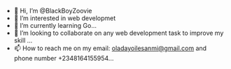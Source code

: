 - 👋 Hi, I’m @BlackBoyZoovie
- 👀 I’m interested in web developmet
- 🌱 I’m currently learning Go...
- 💞️ I’m looking to collaborate on any web development task to improve my skill ...
- 📫 How to reach me on my email: oladayoilesanmi@gmail.com and phone number +2348164155954...

<!---
BlackBoyZoovie/BlackBoyZoovie is a ✨ special ✨ repository because its `README.md` (this file) appears on your GitHub profile.
You can click the Preview link to take a look at your changes.
--->
